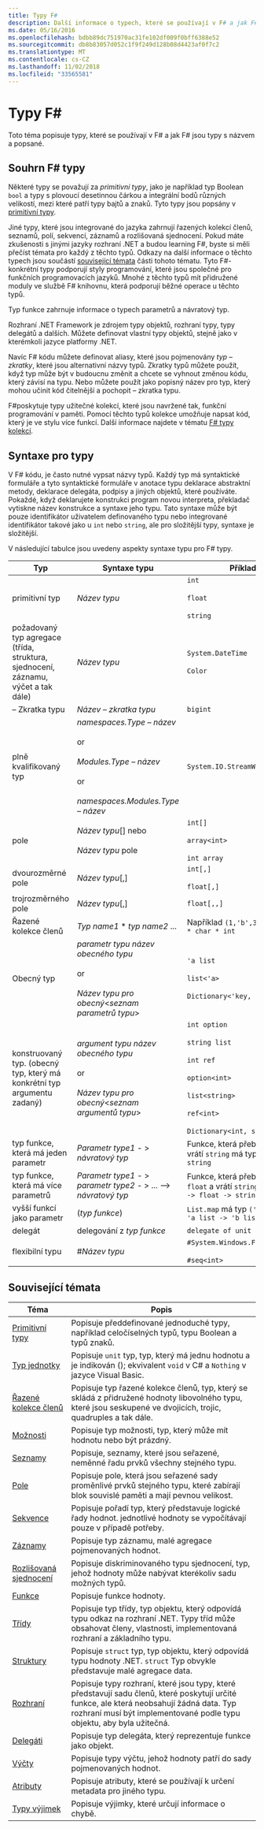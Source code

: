 ```yaml
---
title: Typy F#
description: Další informace o typech, které se používají v F# a jak F# jsou typy s názvem a popsané.
ms.date: 05/16/2016
ms.openlocfilehash: bdbb89dc751970ac31fe102df009f0bff6388e52
ms.sourcegitcommit: db8b83057d052c1f9f249d128b08d4423af0f7c2
ms.translationtype: MT
ms.contentlocale: cs-CZ
ms.lasthandoff: 11/02/2018
ms.locfileid: "33565581"
---
```

# <a name="f-types"></a>Typy F#

Toto téma popisuje typy, které se používají v F# a jak F# jsou typy s názvem a popsané.


## <a name="summary-of-f-types"></a>Souhrn F# typy
Některé typy se považují za *primitivní typy*, jako je například typ Boolean `bool` a typy s plovoucí desetinnou čárkou a integrální bodů různých velikostí, mezi které patří typy bajtů a znaků. Tyto typy jsou popsány v [primitivní typy](primitive-types.md).

Jiné typy, které jsou integrované do jazyka zahrnují řazených kolekcí členů, seznamů, polí, sekvencí, záznamů a rozlišovaná sjednocení. Pokud máte zkušenosti s jinými jazyky rozhraní .NET a budou learning F#, byste si měli přečíst témata pro každý z těchto typů. Odkazy na další informace o těchto typech jsou součástí [související témata](https://msdn.microsoft.com/library/#rel) části tohoto tématu. Tyto F#-konkrétní typy podporují styly programování, které jsou společné pro funkčních programovacích jazyků. Mnohé z těchto typů mít přidružené moduly ve službě F# knihovnu, která podporují běžné operace u těchto typů.

Typ funkce zahrnuje informace o typech parametrů a návratový typ.

Rozhraní .NET Framework je zdrojem typy objektů, rozhraní typy, typy delegátů a dalších. Můžete definovat vlastní typy objektů, stejně jako v kterémkoli jazyce platformy .NET.

Navíc F# kódu můžete definovat aliasy, které jsou pojmenovány *typ – zkratky*, které jsou alternativní názvy typů. Zkratky typů můžete použít, když typ může být v budoucnu změnit a chcete se vyhnout změnou kódu, který závisí na typu. Nebo můžete použít jako popisný název pro typ, který mohou učinit kód čitelnější a pochopit – zkratka typu.

F#poskytuje typy užitečné kolekcí, které jsou navržené tak, funkční programování v paměti. Pomocí těchto typů kolekce umožňuje napsat kód, který je ve stylu více funkcí. Další informace najdete v tématu [ F# typy kolekcí](fsharp-collection-types.md).


## <a name="syntax-for-types"></a>Syntaxe pro typy
V F# kódu, je často nutné vypsat názvy typů. Každý typ má syntaktické formuláře a tyto syntaktické formuláře v anotace typu deklarace abstraktní metody, deklarace delegáta, podpisy a jiných objektů, které používáte. Pokaždé, když deklarujete konstrukci program novou interpreta, překladač vytiskne název konstrukce a syntaxe jeho typu. Tato syntaxe může být pouze identifikátor uživatelem definovaného typu nebo integrované identifikátor takové jako u `int` nebo `string`, ale pro složitější typy, syntaxe je složitější.

V následující tabulce jsou uvedeny aspekty syntaxe typu pro F# typy.



|Typ|Syntaxe typu|Příklady|
|----|-----------|--------|
|primitivní typ|*Název typu*|`int`<br /><br />`float`<br /><br />`string`|
|požadovaný typ agregace (třída, struktura, sjednocení, záznamu, výčet a tak dále)|*Název typu*|`System.DateTime`<br /><br />`Color`|
|– Zkratka typu|*Název – zkratka typu*|`bigint`|
|plně kvalifikovaný typ|*namespaces.Type – název*<br /><br />or<br /><br />*Modules.Type – název*<br /><br />or<br /><br />*namespaces.Modules.Type – název*|`System.IO.StreamWriter`|
|pole|*Název typu*[] nebo<br /><br />*Název typu* pole|`int[]`<br /><br />`array<int>`<br /><br />`int array`|
|dvourozměrné pole|*Název typu*[,]|`int[,]`<br /><br />`float[,]`|
|trojrozměrného pole|*Název typu*[,]|`float[,,]`|
|Řazené kolekce členů|*Typ name1* &#42; *typ name2* ...|Například `(1,'b',3)` má typ `int * char * int`|
|Obecný typ|*parametr typu* *název obecného typu*<br /><br />or<br /><br />*Název typu pro obecný*&lt;*seznam parametrů typu*&gt;|`'a list`<br /><br />`list<'a>`<br /><br />`Dictionary<'key, 'value>`|
|konstruovaný typ. (obecný typ, který má konkrétní typ argumentu zadaný)|*argument typu* *název obecného typu*<br /><br />or<br /><br />*Název typu pro obecný*&lt;*seznam argumentů typu*&gt;|`int option`<br /><br />`string list`<br /><br />`int ref`<br /><br />`option<int>`<br /><br />`list<string>`<br /><br />`ref<int>`<br /><br />`Dictionary<int, string>`|
|typ funkce, která má jeden parametr|*Parametr type1*  - &gt; *návratový typ*|Funkce, která přebírá `int` a vrátí `string` má typ `int -> string`|
|typ funkce, která má více parametrů|*Parametr type1*  - &gt; *parametr type2*  - &gt; ... –&gt; *návratový typ*|Funkce, která přebírá `int` a `float` a vrátí `string` má typ `int -> float -> string`|
|vyšší funkcí jako parametr|(*typ funkce*)|`List.map` má typ `('a -> 'b) -> 'a list -> 'b list`|
|delegát|delegování z *typ funkce*|`delegate of unit -> int`|
|flexibilní typu|#*Název typu*|`#System.Windows.Forms.Control`<br /><br />`#seq<int>`|

## <a name="related-topics"></a>Související témata


|Téma|Popis|
|-----|-----------|
|[Primitivní typy](primitive-types.md)|Popisuje předdefinované jednoduché typy, například celočíselných typů, typu Boolean a typů znaků.|
|[Typ jednotky](unit-type.md)|Popisuje `unit` typ, typ, který má jednu hodnotu a je indikován (); ekvivalent `void` v C# a `Nothing` v jazyce Visual Basic.|
|[Řazené kolekce členů](tuples.md)|Popisuje typ řazené kolekce členů, typ, který se skládá z přidružené hodnoty libovolného typu, které jsou seskupené ve dvojicích, trojic, quadruples a tak dále.|
|[Možnosti](options.md)|Popisuje typ možnosti, typ, který může mít hodnotu nebo být prázdný.|
|[Seznamy](lists.md)|Popisuje, seznamy, které jsou seřazené, neměnné řadu prvků všechny stejného typu.|
|[Pole](arrays.md)|Popisuje pole, která jsou seřazené sady proměnlivé prvků stejného typu, které zabírají blok souvislé paměti a mají pevnou velikost.|
|[Sekvence](sequences.md)|Popisuje pořadí typ, který představuje logické řady hodnot. jednotlivé hodnoty se vypočítávají pouze v případě potřeby.|
|[Záznamy](records.md)|Popisuje typ záznamu, malé agregace pojmenovaných hodnot.|
|[Rozlišovaná sjednocení](discriminated-unions.md)|Popisuje diskriminovaného typu sjednocení, typ, jehož hodnoty může nabývat kterékoliv sadu možných typů.|
|[Funkce](functions/index.md)|Popisuje funkce hodnoty.|
|[Třídy](classes.md)|Popisuje typ třídy, typ objektu, který odpovídá typu odkaz na rozhraní .NET. Typy tříd může obsahovat členy, vlastnosti, implementovaná rozhraní a základního typu.|
|[Struktury](structures.md)|Popisuje `struct` typ, typ objektu, který odpovídá typu hodnoty .NET. `struct` Typ obvykle představuje malé agregace data.|
|[Rozhraní](interfaces.md)|Popisuje typy rozhraní, které jsou typy, které představují sadu členů, které poskytují určité funkce, ale která neobsahují žádná data. Typ rozhraní musí být implementované podle typu objektu, aby byla užitečná.|
|[Delegáti](delegates.md)|Popisuje typ delegáta, který reprezentuje funkce jako objekt.|
|[Výčty](enumerations.md)|Popisuje typy výčtu, jehož hodnoty patří do sady pojmenovaných hodnot.|
|[Atributy](attributes.md)|Popisuje atributy, které se používají k určení metadata pro jiného typu.|
|[Typy výjimek](exception-handling/exception-types.md)|Popisuje výjimky, které určují informace o chybě.|
